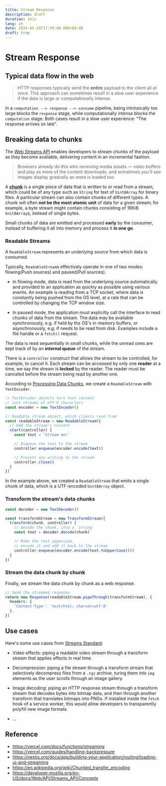 ```yaml
---
title: Stream Response
description: draft
duration: 1min
lang: zh
date: 2024-05-29T17:59:00.000+08:00
draft: true
---
```


# Stream Response

## Typical data flow in the web

> HTTP responses typically send the **entire** payload to the client all at once. This approach can sometimes result in a slow user experience if the data is large or computationally intense.

In a `computation --> response --> consume` pipeline, being intrinsically too large blocks the `response` stage, while computationally intense blocks the `computation` stage. Both cases result in a slow user experience: "The response arrives so late".

## Breaking data to chunks

The [Web Streams API](https://developer.mozilla.org/en-US/docs/Web/API/Streams_API) enables developers to stream chunks of the payload as they become available, delivering content in an incremental fashion.

> Browsers already do this whn receiving media assets — video buffers and play as more of the content downloads, and sometimes you'll see images display gradually as more is loaded too.

A [**chunk**](https://streams.spec.whatwg.org/#model) is a single piece of data that is written to or read from a stream, which could be of any type such as `String` for text of `Uint8Array` for binary files. A particular stream can also contain chunks of different types. A chunk will often **not be the most atomic unit** of data for a given stream; for example, a byte stream might contain chunks consisting of 16KiB `Unit8Array`s, instead of single bytes.

Small chunks of data are emitted and processed **early** by the consumer, instead of buffering it all into memory and process it **in one go**.

### Readable Streams

A `ReadableStream` represents an *underlying source* from which data is consumed.

Typically, `ReadableStream`s effectively operate in one of two modes: flowing(Push sources) and paused(Pull sources).

- In flowing mode, data is read from the underlying source automatically and provided to an application as quickly as possible using various events. An example is reading from a TCP socket, where data is constantly being pushed from the OS level, at a rate that can be controlled by changing the TCP window size.

- In paused mode, the application must explicitly call the interface to read chunks of data from the stream. The data may be available synchronously, e.g. if held by ths OS's in-memory buffers, or asynchronously, e.g. if needs to be read from disk. Examples include a file handle or a `fetch()` request.

The data is read sequentially in small chunks, while the unread ones are kept track of by an **internal queue** of the stream.

There is a `controller` construct that allows the stream to be controlled, for example, to cancel it. Each stream can be accessed by only one **reader** at a time, we say the stream is **locked** by the reader. The reader must be canceled before the stream being read by another one.

According to [Processing Data Chunks](https://vercel.com/guides/processing-data-chunks#transform-the-stream's-data-chunks), we create a `ReadableStream` with `TextEncoder`.

```ts
// TextEncoder objects turn text content
// into streams of UTF-8 characters
const encoder = new TextEncoder()

// Readable stream object, which clients read from
const readableStream = new ReadableStream({
  // Add the stream's content
  start(controller) {
    const text = 'Stream me!'

    // Enqueue the text to the stream
    controller.enqueue(encoder.encode(text))

    // Prevent any writing to the stream
    controller.close()
  }
})
```

In the example above, we created a `ReadableStream` that emits a single chunk of data, which is a UTF-encoded `Uint8Array` object.

### Transform the stream's data chunks

```ts
const decoder = new TextDecoder()

const transformStream = new TransformStream({
  transform(chunk, controller) {
    // Decode the chunk, into a `string`
    const text = decoder.decode(chunk)

    // Make the text uppercase,
    // encode it and add it back to the stream
    controller.enqueue(encoder.encode(text.toUpperCase()))
  }
})
```

### Stream the data chunk by chunk

Finally, we stream the data chunk by chunk as a web response.

```ts
// Send the streamed response
return new Response(readableStream.pipeThrough(transformStream), {
  headers: {
    'Content-Type': 'text/html; charset=utf-8'
  },
})
```

## Use cases

Here's some use cases from [Streams Standard](https://streams.spec.whatwg.org/):

- Video effects: piping a readable video stream through a transform stream that applies effects in real time.

- Decompression: piping a file stream through a transform stream that selectively decompress files from a `.tgz` archive, turing them into `img` elements as the user scrolls through an image gallery.

- Image decoding: piping an HTTP response stream through a transform stream that decodes bytes into bitmap data, and then through another transform that translates bitmaps into PNGs. If installed inside the `fetch` hook of a service worker, this would allow developers to transparently polyfill new image formats.

- ...

## Reference

- https://vercel.com/docs/functions/streaming
- https://vercel.com/guides/handling-backpressure
- https://nextjs.org/docs/app/building-your-application/routing/loading-ui-and-streaming
- https://en.wikipedia.org/wiki/Chunked_transfer_encoding
- https://developer.mozilla.org/en-US/docs/Web/API/Streams_API/Concepts
